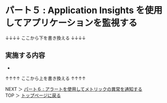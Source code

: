 # パート５ : Application Insights を使用してアプリケーションを監視する

↓↓↓↓ ここから下を書き換える ↓↓↓↓

## 実施する内容
* 

↑↑↑↑ ここから上を書き換える ↑↑↑↑

NEXT ＞ [パート６ : アラートを使用してメトリックの異常を通知する](./06_detecting-application-issues-with-alerts.md)  
TOP ＞ [トップページに戻る](/README.md)